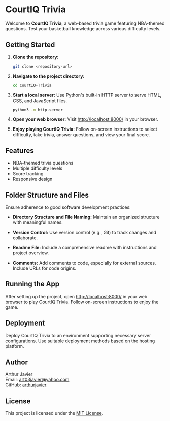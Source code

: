 # CourtIQ Trivia

Welcome to **CourtIQ Trivia**, a web-based trivia game featuring NBA-themed questions. Test your basketball knowledge across various difficulty levels.

## Getting Started

1. **Clone the repository:**
    ```bash
    git clone <repository-url>
    ```

2. **Navigate to the project directory:**
    ```bash
    cd CourtIQ-Trivia
    ```

3. **Start a local server:**
    Use Python's built-in HTTP server to serve HTML, CSS, and JavaScript files.
    ```bash
    python3 -m http.server
    ```

4. **Open your web browser:**
    Visit [http://localhost:8000/](http://localhost:8000/) in your browser.

5. **Enjoy playing CourtIQ Trivia:**
    Follow on-screen instructions to select difficulty, take trivia, answer questions, and view your final score.

## Features

- NBA-themed trivia questions
- Multiple difficulty levels
- Score tracking
- Responsive design

## Folder Structure and Files

Ensure adherence to good software development practices:

- **Directory Structure and File Naming:**
  Maintain an organized structure with meaningful names.

- **Version Control:**
  Use version control (e.g., Git) to track changes and collaborate.

- **Readme File:**
  Include a comprehensive readme with instructions and project overview.

- **Comments:**
  Add comments to code, especially for external sources. Include URLs for code origins.

## Running the App

After setting up the project, open [http://localhost:8000/](http://localhost:8000/) in your web browser to play CourtIQ Trivia. Follow on-screen instructions to enjoy the game.

## Deployment

Deploy CourtIQ Trivia to an environment supporting necessary server configurations. Use suitable deployment methods based on the hosting platform.

## Author

Arthur Javier  
Email: art03javier@yahoo.com  
GitHub: [arthurjavier](https://github.com/art03javier)

## License

This project is licensed under the [MIT License](LICENSE).



